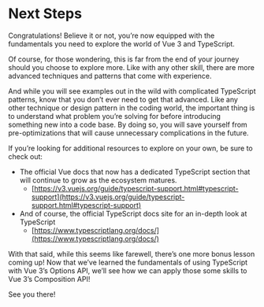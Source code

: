 Next Steps
==========

Congratulations! Believe it or not, you’re now equipped with the fundamentals you need to explore the world of Vue 3 and TypeScript.

Of course, for those wondering, this is far from the end of your journey should you choose to explore more. Like with any other skill, there are more advanced techniques and patterns that come with experience.

And while you will see examples out in the wild with complicated TypeScript patterns, know that you don’t ever need to get that advanced. Like any other technique or design pattern in the coding world, the important thing is to understand what problem you’re solving for before introducing something new into a code base. By doing so, you will save yourself from pre-optimizations that will cause unnecessary complications in the future.

If you’re looking for additional resources to explore on your own, be sure to check out:

*   The official Vue docs that now has a dedicated TypeScript section that will continue to grow as the ecosystem matures.
    *   [https://v3.vuejs.org/guide/typescript-support.html#typescript-support](https://v3.vuejs.org/guide/typescript-support.html#typescript-support)
*   And of course, the official TypeScript docs site for an in-depth look at TypeScript
    *   [https://www.typescriptlang.org/docs/](https://www.typescriptlang.org/docs/)

With that said, while this seems like farewell, there’s one more bonus lesson coming up! Now that we’ve learned the fundamentals of using TypeScript with Vue 3’s Options API, we’ll see how we can apply those some skills to Vue 3’s Composition API!

See you there!


